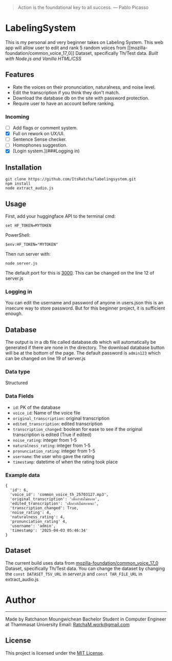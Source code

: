 >Action is the foundational key to all success.
> — Pablo Picasso
# LabelingSystem
This is my personal and very beginner takes on Labeling System. This web app will allow user to edit and rank 5 random voices from [[mozilla-foundation/common_voice_17_0]] Dataset, specifically Th/Test data.
*Built with Node.js and Vanilla HTML/CSS*

## Features
- Rate the voices on their pronunciation, naturalness, and noise level.
- Edit the transcription if you think they don't match.
- Download the database db on the site with password protection.
- Require user to have an account before ranking.
### Incoming
- [ ] Add flags or comment system.
- [x] Full on rework on UX/UI.
- [ ] Sentence Sense checker.
- [ ] Homophones suggestion.
- [x] [Login system.](###Logging in)

## Installation
```
git clone https://github.com/ItsRatcha/labelingsystem.git
npm install
node extract_audio.js
```

## Usage
First, add your huggingface API to the terminal
cmd:
```
set HF_TOKEN=MYTOKEN
```
PowerShell:
```
$env:HF_TOKEN="MYTOKEN"
```
Then run server with:
```
node server.js
```
The default port for this is [3000](http://localhost:3000). This can be changed on the line 12 of server.js

### Logging in
You can edit the username and password of anyone in users.json this is an insecure way to store password. But for this beginner project, it is sufficient enough.

## Database
The output is in a db file called database.db which will automatically be generated if there are none in the directory. The download database button will be at the bottom of the page. The default password is `admin123` which can be changed on line 19 of server.js 
### Data type
Structured
### Data Fields
- `id`: PK of the database
- `voice_id`: Name of the voice file
- `original_transcription`: original transcription
- `edited_transcription`: edited transcription
- `transcription_changed`: boolean for ease to see if the original transcription is edited (True if edited)
- `noise_rating`: integer from 1-5
- `naturalness_rating`: integer from 1-5
- `pronunciation_rating`: integer from 1-5
- `username`: the user who gave the rating
- `timestamp`: datetime of when the rating took place
### Example data
```
{
  'id': 6,
  'voice_id': 'common_voice_th_25703127.mp3',
  'original_transcription': 'เด็กกำลังไม่สบาย',
  'edited_transcription': 'เด็กกำลังไม่สบายนะ',
  'transcription_changed': True,
  'noise_rating': 4,
  'naturalness_rating': 4,
  'pronunciation_rating' 4,
  'username': 'admin',
  'timestamp': '2025-04-03 05:46:34'
}
```

## Dataset
The current build uses data from [mozilla-foundation/common_voice_17_0](https://huggingface.co/datasets/mozilla-foundation/common_voice_17_0)
 Dataset, specifically Th/Test data. You can change the dataset by changing the `const DATASET_TSV_URL` in *server.js* and `const TAR_FILE_URL` in extract_audio.js

# Author
---
Made by Ratchanon Moungwichean
Bachelor Student in Computer Engineer at Thammasat University
Email: RatchaM.work@gmail.com

## License
This project is licensed under the [MIT License](LICENSE).
